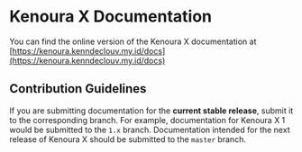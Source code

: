 # Kenoura X Documentation

You can find the online version of the Kenoura X documentation at [https://kenoura.kenndeclouv.my.id/docs](https://kenoura.kenndeclouv.my.id/docs)

## Contribution Guidelines

If you are submitting documentation for the **current stable release**, submit it to the corresponding branch. For example, documentation for Kenoura X 1 would be submitted to the `1.x` branch. Documentation intended for the next release of Kenoura X should be submitted to the `master` branch.
